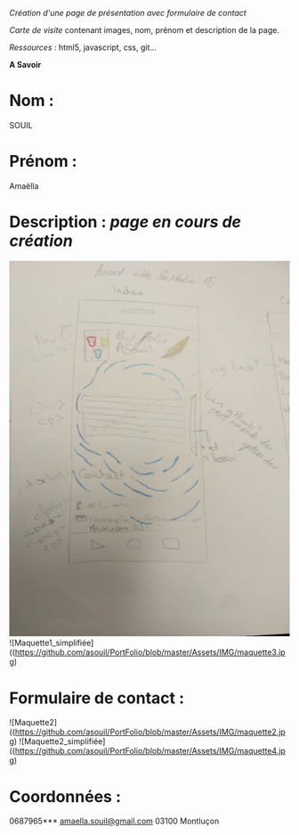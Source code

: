 _Création d'une page de présentation avec formulaire de contact_

*Carte de visite* contenant images, nom, prénom et description de la page.

*Ressources* : html5, javascript, css, git...

__A Savoir__

# Nom : 
SOUIL

# Prénom : 
Amaëlla

# Description : *page en cours de création*
![Maquette1](https://github.com/asouil/PortFolio/blob/master/Assets/IMG/maquette1.jpg)
![Maquette1_simplifiée]((https://github.com/asouil/PortFolio/blob/master/Assets/IMG/maquette3.jpg)

# Formulaire de contact :
![Maquette2]((https://github.com/asouil/PortFolio/blob/master/Assets/IMG/maquette2.jpg)
![Maquette2_simplifiée]((https://github.com/asouil/PortFolio/blob/master/Assets/IMG/maquette4.jpg)


# Coordonnées : 
0687965***
amaella.souil@gmail.com
03100 Montluçon
